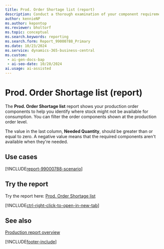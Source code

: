 ```yaml
---
title: Prod. Order Shortage list (report)
description: Conduct a thorough examination of your component requirements and assess the availability of stock against the projected due dates.
author: kennieNP
ms.author: kepontop
ms.reviewer: bholtorf
ms.topic: conceptual
ms.search.keywords: reporting
ms.search.form: Report_99000788_Primary
ms.date: 10/23/2024
ms.service: dynamics-365-business-central
ms.custom:
 - ai-gen-docs-bap
 - ai-seo-date: 10/28/2024
ai.usage: ai-assisted
---
```


# Prod. Order Shortage list (report)

The **Prod. Order Shortage list** report shows your production order components to help you identify where stock might not be available for consumption. You can filter the order components shown at the production order level.

The value in the last column, **Needed Quantity**, should be greater than or equal to zero. A negative value means that the required components aren't available when they're needed.

## Use cases

[!INCLUDE[report-99000788-scenario](../includes/report-99000788-scenario-include.md)]

<!-- 

Prompt

Below is a report in an ERP system. Provide 3-4 use cases for different personas working with production or manufacturing.

Format like this:    
  
As a <persona>, use the report to    
* use case 1  
* use case 2    

Do not capitalize the persona names. 

Do not start lines with "Use the data to"

## Report name
Prod. Order Shortage list

## Report description
This report can be used to see all components that are not available because of missing stock. So, this overview can be used to see in time, if the timeline for a planned or released production order if the planned time can be kept.

### What the report does

### Use cases
Conduct a thorough examination of your component requirements to assess the availability of stock against the projected due dates. 
This analysis aims to identify any discrepancies between the required components and the existing inventory levels, ensuring that all necessary materials are available for consumption when needed. By doing so, you can proactively address potential shortages and avoid delays in the production process.

Please include your data sources and URLs

-->

## Try the report

Try the report here: [Prod. Order Shortage list](https://businesscentral.dynamics.com?report=99000788)

[!INCLUDE[ctrl-right-click-to-open-in-new-tab](../includes/ctrl-right-click-to-open-in-new-tab.md)]

## See also

[Production report overview](../production-reports.md)

[!INCLUDE[footer-include](../includes/footer-banner.md)]
